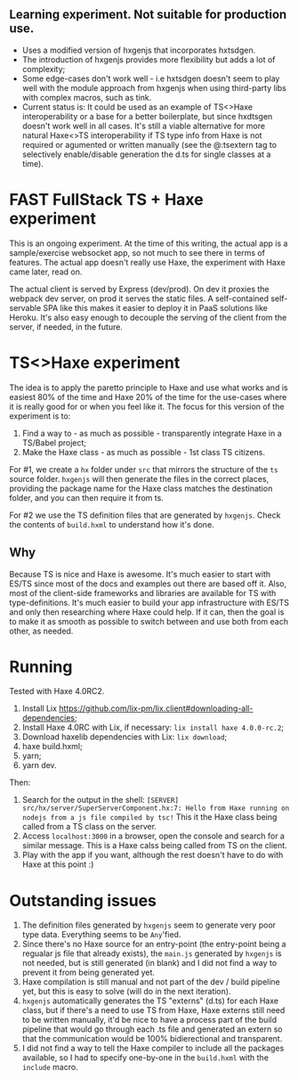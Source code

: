 ## Learning experiment. Not suitable for production use.

* Uses a modified version of hxgenjs that incorporates hxtsdgen.
* The introduction of hxgenjs provides more flexibility but adds a lot of complexity;
* Some edge-cases don't work well - i.e hxtsdgen doesn't seem to play well with the module approach from hxgenjs when using third-party libs
with complex macros, such as tink.
* Current status is: It could be used as an example of TS<>Haxe interoperability or a base for a better boilerplate, but since hxdtsgen doesn't
work well in all cases. It's still a viable alternative for more natural Haxe<>TS interoperability if TS type info from Haxe is not required or
agumented or written manually (see the @:tsextern tag to selectively enable/disable generation the d.ts for single classes at a time).


# FAST FullStack TS + Haxe experiment

This is an ongoing experiment. At the time of this writing, the actual app is a sample/exercise websocket app, so not much to see there in
terms of features. The actual app doesn't really use Haxe, the experiment with Haxe came later, read on.

The actual client is served by Express (dev/prod). On dev it proxies the webpack dev server, on prod it serves the
static files. A self-contained self-servable SPA like this makes it easier to deploy it in PaaS solutions like Heroku. It's also easy enough
to decouple the serving of the client from the server, if needed, in the future.

# TS<>Haxe experiment

The idea is to apply the paretto principle to Haxe and use what works and is easiest 80% of the time and Haxe 20% of the time for the use-cases
where it is really good for or when you feel like it. The focus for this version of the experiment is to:

1) Find a way to - as much as possible - transparently integrate Haxe in a TS/Babel project;
2) Make the Haxe class - as much as possible - 1st class TS citizens.

For #1, we create a `hx` folder under `src` that mirrors the structure of the `ts` source folder. `hxgenjs` will then generate the files in the
correct places, providing the package name for the Haxe class matches the destination folder, and you can then require it from ts. 

For #2 we use the TS definition files that are generated by `hxgenjs`. Check the contents of `build.hxml` to understand how it's done.

## Why
Because TS is nice and Haxe is awesome. It's much easier to start with ES/TS since most of the docs and examples out there are based off it. 
Also, most of the client-side frameworks and libraries are available for TS with type-definitions. It's much easier to build your app infrastructure
with ES/TS and only then researching where Haxe could help. If it can, then the goal is to make it as smooth as possible to switch between and use both
from each other, as needed.

# Running

Tested with Haxe 4.0RC2.

1) Install Lix https://github.com/lix-pm/lix.client#downloading-all-dependencies;
1) Install Haxe 4.0RC with Lix, if necessary: `lix install haxe 4.0.0-rc.2`;
2) Download haxelib dependencies with Lix: `lix download`;
1) haxe build.hxml;
2) yarn;
3) yarn dev.

Then:
1) Search for the output in the shell: `[SERVER] src/hx/server/SuperServerComponent.hx:7: Hello from Haxe running on nodejs from a js file compiled by tsc!`
This it the Haxe class being called from a TS class on the server.
2) Access `localhost:3000` in a browser, open the console and search for a similar message. This is a Haxe calss being called from TS on the client.
3) Play with the app if you want, although the rest doesn't have to do with Haxe at this point :)


# Outstanding issues

1) The definition files generated by `hxgenjs` seem to generate very poor type data. Everything seems to be `Any`'fied. 
2) Since there's no Haxe source for an entry-point (the entry-point being a regualar js file that already exists), the `main.js`
generated by `hxgenjs` is not needed, but is still generated (in blank) and I did not find a way to prevent it from being generated yet.
3) Haxe compilation is still manual and not part of the dev / build pipeline yet, but this is easy to solve (will do in the next iteration).
4) `hxgenjs` automatically generates the TS "externs" (d.ts) for each Haxe class, but if there's a need to use TS from Haxe, Haxe externs still
need to be written manually, it'd be nice to have a process part of the build pipeline that would go through each .ts file and generated an extern so
that the communication would be 100% bidierectional and transparent.
5) I did not find a way to tell the Haxe compiler to include all the packages available, so I had to specify one-by-one in the `build.hxml` with the `include` macro.
